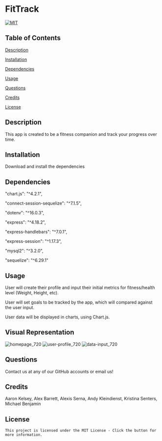 # FitTrack

  [![MIT](https://img.shields.io/badge/License-MIT-yellow.svg)](https://lbesson.mit-license.org/)

  ## Table of Contents

  [Description](#description)

  [Installation](#installation)
  
  [Dependencies](#dependencies)

  [Usage](#usage)

  [Questions](#questions)

  [Credits](#credits)

  [License](#license)

  ## Description
  This app is created to be a fitness companion and track your progress over time.
  
  ## Installation
  Download and install the dependencies

  ## Dependencies
  "chart.js": "^4.2.1",
  
  "connect-session-sequelize": "^7.1.5",
  
  "dotenv": "^16.0.3",
  
  "express": "^4.18.2",
  
  "express-handlebars": "^7.0.1",
  
  "express-session": "^1.17.3",
  
  "mysql2": "^3.2.0",
  
  "sequelize": "^6.29.1"
  
  ## Usage
  User will create their profile and input their initial metrics for fitness/health level (Weight, Height, etc).
  
  User will set goals to be tracked by the app, which will compared against the user input.
  
  User data will be displayed in charts, using Chart.js.
  
  ## Visual Representation
  ![homepage_720](https://user-images.githubusercontent.com/118003612/223890109-959b7f5f-b4b9-464c-97d4-9e15aa0c3173.png)
  ![user-profile_720](https://user-images.githubusercontent.com/118003612/223890208-6e88c772-93c5-4029-818f-b6fb8a115f53.png)
  ![data-input_720](https://user-images.githubusercontent.com/118003612/223890214-c2354ad5-2702-4a2f-9e21-4a286223e00c.png)
  
  ## Questions
  Contact us at any of our GitHub accounts or email us!

  ## Credits
  Aaron Kelsey, Alex Barrett, Alexis Serna, Andy Kleindienst, Kristina Senters, Michael Benjamin

  ## License
    This project is licensed under the MIT License - Click the button for more information.
